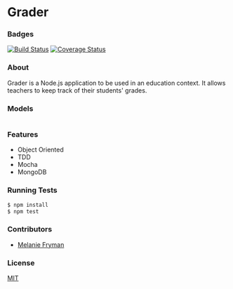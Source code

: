 Grader
======
### Badges
[![Build Status](https://travis-ci.org/mlfryman/grader.svg)](https://travis-ci.org/mlfryman/grader)
[![Coverage Status](https://coveralls.io/repos/mlfryman/grader/badge.png)](https://coveralls.io/r/mlfryman/grader)

### About
Grader is a Node.js application to be used in an education context. It allows teachers to keep track of their students' grades.

### Models
```

```
### Features
- Object Oriented
- TDD
- Mocha
- MongoDB

### Running Tests
```bash
$ npm install
$ npm test
```
### Contributors
- [Melanie Fryman](https://github.com/mlfryman)

### License
[MIT](LICENSE)
